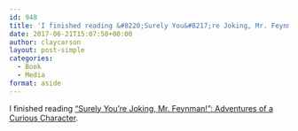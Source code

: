 ```yaml
---
id: 948
title: 'I finished reading &#8220;Surely You&#8217;re Joking, Mr. Feynman!&#8221;: Adventures of a Curious Character: Adventures of a Curious Character'
date: 2017-06-21T15:07:50+00:00
author: claycarson
layout: post-simple
categories: 
  - Book
  - Media
format: aside
---
```

I finished reading [&#8220;Surely You&#8217;re Joking, Mr. Feynman!&#8221;: Adventures of a Curious Character](http://amazon.com/exec/obidos/ASIN/B003V1WXKU/claycarson0c-20).<!--more-->